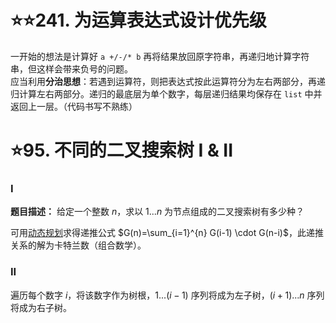# ⭐⭐241. 为运算表达式设计优先级
一开始的想法是计算好 `a +/-/* b` 再将结果放回原字符串，再递归地计算字符串，但这样会带来负号的问题。  
应当利用**分治思想**：若遇到运算符，则把表达式按此运算符分为左右两部分，再递归计算左右两部分。递归的最底层为单个数字，每层递归结果均保存在 `list` 中并返回上一层。（代码书写不熟练）

# ⭐95. 不同的二叉搜索树 I & II
### I
**题目描述：** 给定一个整数 $n$，求以 $1 ... n$ 为节点组成的二叉搜索树有多少种？  

可用[动态规划](https://leetcode-cn.com/problems/unique-binary-search-trees/solution/bu-tong-de-er-cha-sou-suo-shu-by-leetcode/)求得递推公式 $G(n)=\sum_{i=1}^{n} G(i-1) \cdot G(n-i)$，此递推关系的解为卡特兰数（组合数学）。  
### II
遍历每个数字 $i$，将该数字作为树根，$1 ... (i-1)$ 序列将成为左子树，$(i+1) ... n$ 序列将成为右子树。

